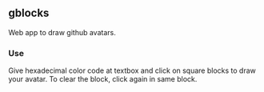 ## gblocks
Web app to draw github avatars.

### Use
Give hexadecimal color code at textbox and click on square blocks to draw your avatar. 
To clear the block, click again in same block.
